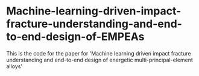 # Machine-learning-driven-impact-fracture-understanding-and-end-to-end-design-of-EMPEAs
This is the code for the paper for 'Machine learning driven impact fracture understanding and end-to-end design of energetic multi-principal-element alloys'
